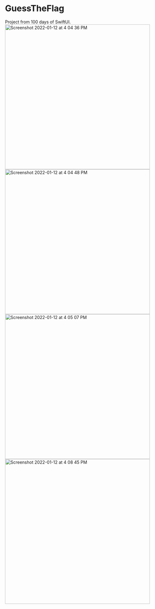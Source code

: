 # GuessTheFlag
Project from 100 days of SwiftUI.
<img width="478" alt="Screenshot 2022-01-12 at 4 04 36 PM" src="https://user-images.githubusercontent.com/97596174/149124415-de316ce9-30be-472b-8852-9fc93929d795.png">
<img width="478" alt="Screenshot 2022-01-12 at 4 04 48 PM" src="https://user-images.githubusercontent.com/97596174/149124470-d36d6f2e-b619-4dc1-b287-14f9e7c27d94.png">
<img width="478" alt="Screenshot 2022-01-12 at 4 05 07 PM" src="https://user-images.githubusercontent.com/97596174/149124506-acc93c03-1905-42c9-8ca2-ef24c68d2bc4.png">
<img width="478" alt="Screenshot 2022-01-12 at 4 08 45 PM" src="https://user-images.githubusercontent.com/97596174/149124814-8a92719b-8651-4cd3-95a6-d37999b9e40b.png">
